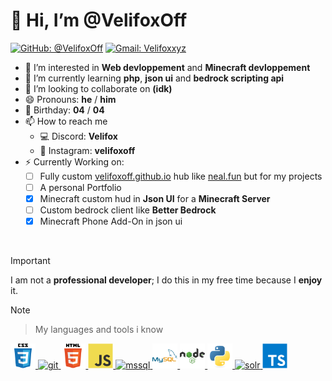 # 👋 Hi, I’m **@VelifoxOff**
[![GitHub: @VelifoxOff](https://img.shields.io/github/followers/VelifoxOff?label=follow&style=social)](https://github.com/VelifoxOff)
[![Gmail: Velifoxxyz](https://img.shields.io/badge/Gmail-Velifoxxyz-red)](mailto:velifoxxyz@gmail.com)

- 👀 I’m interested in **Web devloppement** and **Minecraft devloppement**
- 🌱 I’m currently learning **php**, **json ui** and **bedrock scripting api**
- 💞️ I’m looking to collaborate on **(idk)**
- 😄 Pronouns: **he** / **him**
- 🎂 Birthday: **04** / **04**
- 📫 How to reach me
  - 💻 Discord: **Velifox**
  - 📸 Instagram: **velifoxoff**
- ⚡ Currently Working on:
  - [ ] Fully custom [velifoxoff.github.io](velifoxoff.github.io) hub like [neal.fun](neal.fun) but for my projects
  - [ ] A personal Portfolio
  - [x] Minecraft custom hud in **Json UI** for a **Minecraft Server**
  - [ ] Custom bedrock client like **Better Bedrock**
  - [x] Minecraft Phone Add-On in json ui 
<br>

> [!IMPORTANT]
> I am not a **professional developer**; I do this in my free time because I **enjoy** it.

> [!NOTE]
> > My languages and tools i know 
> <p align="left"> 
>   <a href="https://www.w3schools.com/css/" target="_blank" rel="noreferrer"> 
>     <img src="https://raw.githubusercontent.com/devicons/devicon/master/icons/css3/css3-original-wordmark.svg" alt="css3" width="40" height="40"/> 
>   </a> 
>   <a href="https://git-scm.com/" target="_blank" rel="noreferrer"> 
>     <img src="https://www.vectorlogo.zone/logos/git-scm/git-scm-icon.svg" alt="git" width="40" height="40"/> 
>   </a> 
>   <a href="https://www.w3.org/html/" target="_blank" rel="noreferrer"> 
>     <img src="https://raw.githubusercontent.com/devicons/devicon/master/icons/html5/html5-original-wordmark.svg" alt="html5" width="40" height="40"/> 
>   </a> 
>   <a href="https://developer.mozilla.org/en-US/docs/Web/JavaScript" target="_blank" rel="noreferrer"> 
>     <img src="https://raw.githubusercontent.com/devicons/devicon/master/icons/javascript/javascript-original.svg" alt="javascript" width="40" height="40"/> 
>   </a> 
>   <a href="https://www.microsoft.com/en-us/sql-server" target="_blank" rel="noreferrer"> 
>     <img src="https://www.svgrepo.com/show/303229/microsoft-sql-server-logo.svg" alt="mssql" width="40" height="40"/> 
>   </a> 
>   <a href="https://www.mysql.com/" target="_blank" rel="noreferrer"> 
>     <img src="https://raw.githubusercontent.com/devicons/devicon/master/icons/mysql/mysql-original-wordmark.svg" alt="mysql" width="40" height="40"/> 
>   </a> 
>   <a href="https://nodejs.org" target="_blank" rel="noreferrer">
>     <img src="https://raw.githubusercontent.com/devicons/devicon/master/icons/nodejs/nodejs-original-wordmark.svg" alt="nodejs" width="40" height="40"/> 
>   </a> 
>   <a href="https://www.python.org" target="_blank" rel="noreferrer"> 
>     <img src="https://raw.githubusercontent.com/devicons/devicon/master/icons/python/python-original.svg" alt="python" width="40" height="40"/> 
>   </a> 
>   <a href="https://lucene.apache.org/solr/" target="_blank" rel="noreferrer"> 
>     <img src="https://www.vectorlogo.zone/logos/apache_solr/apache_solr-icon.svg" alt="solr" width="40" height="40"/> 
>   </a> 
>   <a href="https://www.typescriptlang.org/" target="_blank" rel="noreferrer"> 
>     <img src="https://raw.githubusercontent.com/devicons/devicon/master/icons/typescript/typescript-original.svg" alt="typescript" width="40" height="40"/> 
>   </a> 
> </p>
<!---
VelifoxOff/VelifoxOff is a ✨ special ✨ repository because its `README.md` (this file) appears on your GitHub profile.
You can click the Preview link to take a look at your changes.
--->
